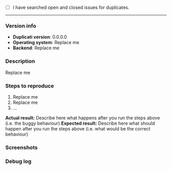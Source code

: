 <!--
This is a bug report template. By following the instructions below and filling out the sections with your information, you will help the developers to get all the necessary data to fix your issue.
You may remove sections that aren't relevant to your particular case. You can also preview your report before submitting it.
-->

<!-- Let's begin with a checklist: Please search to see if an issue has already been created for your report. Replace the empty checkbox [ ] below with a checked one [x] if you already searched for duplicate bugs. -->
- [ ] I have searched open and closed issues for duplicates.

----------------------------------------

### Version info
- **Duplicati version**: <!-- What version of Duplicati are you using? Please replace the version tag below. -->
0.0.0.0
- **Operating system**: <!-- Ex: Windows 10, macOS 10.12, Debian or Ubuntu, Fedora or RedHat, etc. -->
Replace me
- **Backend**: <!-- Ex: Amazon S3, OneDrive, Google Drive, FTP, WebDAV, local, etc. -->
Replace me

### Description <!-- Describe the issue that you are experiencing below. -->
Replace me

### Steps to reproduce <!-- List the steps to reproduce the bug if possible. -->
1. Replace me
2. Replace me
3. ...

**Actual result:** Describe here what happens after you run the steps above (i.e. the buggy behaviour)
**Expected result:** Describe here what should happen after you run the steps above (i.e. what would be the correct behaviour)

### Screenshots <!-- You can drag & drop or paste your images below. -->

### Debug log <!-- Posting a debug log helps the developers find and fix your issue more easily. Please wrap your code in a code block by using triple backticks. -->

